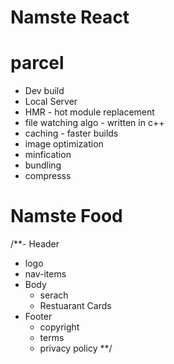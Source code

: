 # Namste React 

# parcel
 - Dev build
 - Local Server
 - HMR - hot module replacement
 - file watching algo - written in c++
 - caching - faster builds
 - image optimization
 - minfication
 - bundling
 - compresss

 # Namste Food

 /**- Header
  - logo
  - nav-items
- Body
  - serach
  - Restuarant Cards
- Footer
  - copyright
  - terms
  - privacy policy **/